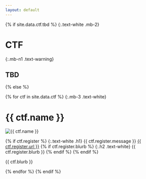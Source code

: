 ```yaml
---
layout: default
---
```


{% if site.data.ctf.tbd %}
{:.text-white .mb-2}
# CTF

{:.mb-n1 .text-warning}
## TBD
{% else %}

{% for ctf in site.data.ctf %}
{:.mb-3 .text-white}
# {{ ctf.name }}
<img src="{{ ctf.image.src }}" alt="{{ ctf.name }}" class="{{ ctf.image.class }}" style="{{ ctf.image.style }}">

{% if ctf.register %}
{:.text-white .h1}
{{ ctf.register.message }} <a href="{{ ctf.register.url}}" style="{{ ctf.register.style }}">{{ ctf.register.url }}</a>
{% if ctf.register.blurb %}
{:.h2 .text-white}
{{ ctf.register.blurb }}
{% endif %}
{% endif %}

{{ ctf.blurb }}

{% endfor %}
{% endif %}
